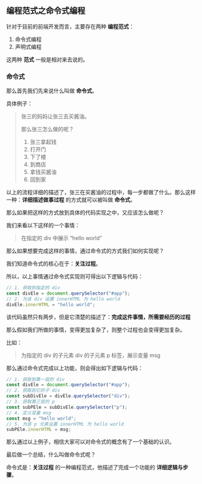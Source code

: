 ## 编程范式之命令式编程

针对于目前的前端开发而言，主要存在两种 **编程范式**：

1. 命令式编程
2. 声明式编程

这两种 **范式** 一般是相对来去说的。

### 命令式

那么首先我们先来说什么叫做 **命令式**。

具体例子：

> 张三的妈妈让张三去买酱油。
>
> 那么张三怎么做的呢？
>
> 1. 张三拿起钱
> 2. 打开门
> 3. 下了楼
> 4. 到商店
> 5. 拿钱买酱油
> 6. 回到家

以上的流程详细的描述了，张三在买酱油的过程中，每一步都做了什么。那么这样一种：**详细描述做事过程** 的方式就可以被叫做 **命令式**。

那么如果把这样的方式放到具体的代码实现之中，又应该怎么做呢？

我们来看以下这样的一个事情：

> 在指定的 div 中展示 “hello world”

那么如果想要完成这样的事情，通过命令式的方式我们如何实现呢？

我们知道命令式的核心在于：**关注过程**。

所以，以上事情通过命令式实现则可得出以下逻辑与代码：

```js
// 1. 获取到指定的 div
const divEle = document.querySelector("#app");
// 2. 为该 div 设置 innerHTML 为 hello world
divEle.innerHTML = "hello world";
```

该代码虽然只有两步，但是它清楚的描述了：**完成这件事情，所需要经历的过程**

那么假如我们所做的事情，变得更加复杂了，则整个过程也会变得更加复杂。

比如：

> 为指定的 div 的子元素 div 的子元素 p 标签，展示变量 msg

那么通过命令式完成以上功能，则会得出如下逻辑与代码：

```js
// 1. 获取到第一层的 div
const divEle = document.querySelector("#app");
// 2. 获取到它的子 div
const subDivEle = divEle.querySelector("div");
// 3. 获取第三层的 p
const subPEle = subDivEle.querySelector("p");
// 4. 定义变量 msg
const msg = "hello world";
// 5. 为该 p 元素设置 innerHTML 为 hello world
subPEle.innerHTML = msg;
```

那么通过以上例子，相信大家可以对命令式的概念有了一个基础的认识。

最后做一个总结，什么叫做命令式呢？

命令式是：**关注过程** 的一种编程范式，他描述了完成一个功能的 **详细逻辑与步骤**。
